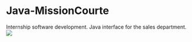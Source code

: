 # Java-MissionCourte
Internship software development. Java interface for the sales department.
<img src="https://cloud.githubusercontent.com/assets/14235690/14066435/5df0f2f8-f449-11e5-8a42-9b0c9e88c0da.png"/>
